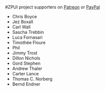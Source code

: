 #ZPUI project supporters on [Patreon](https://https://patreon.com/zerophone) or [PayPal]()

 - Chris Boyce
 - Jez Boxall
 - Carl Wall
 - Sascha Trebbin
 - Luca Fornasari
 - Timothée Floure
 - Phil
 - Jimmy Trost
 - Dillon Nichols
 - Gord Stephen
 - Andrew Thaler
 - Carter Lance
 - Thomas C. Norberg
 - Bernd Endner
